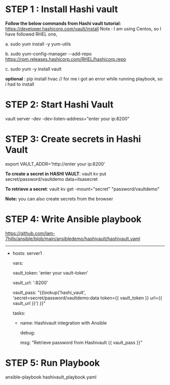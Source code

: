 STEP 1 : Install Hashi vault
=============================
**Follow the below commands from Hashi vault tutorial:** https://developer.hashicorp.com/vault/install
Note : I am using Centos, so I have followed RHEL one,

a.  sudo yum install -y yum-utils

b.  sudo yum-config-manager --add-repo https://rpm.releases.hashicorp.com/RHEL/hashicorp.repo

c.  sudo yum -y install vault

**optional** : pip install hvac // for me i got an error while running playbook, so i had to install

STEP 2: Start Hashi Vault
=========================
vault server -dev -dev-listen-address="enter your ip:8200"

STEP 3: Create secrets in Hashi Vault
=====================================

export VAULT_ADDR='http://enter your ip:8200'

**To create a secret in HASHI VAULT**: vault kv put secret/password/vaultdemo data=itsasecret

**To retrieve a secret**: vault kv get -mount="secret" "password/vaultdemo"

**Note:** you can also create secrets from the browser


STEP 4: Write Ansible playbook
===============================

https://github.com/Iam-7hills/ansible/blob/main/ansibledemo/hashivault/hashivault.yaml

---
- hosts: server1
  
  vars:
  
    vault_token: 'enter your vault-token'
  
    vault_url: '<ip- need to enter>:8200'
  
    vault_pass: "{{lookup('hashi_vault', 'secret=secret/password/vaultdemo:data token={{ vault_token }} url={{ vault_url }}') }}"
  
  tasks:
  
  - name: Hashivault integration with Ansible
    
    debug:
    
      msg: "Retrieve password from Hashivault {{ vault_pass }}"

STEP 5: Run Playbook
====================

  ansible-playbook hashivault_playbook.yaml
    
    

